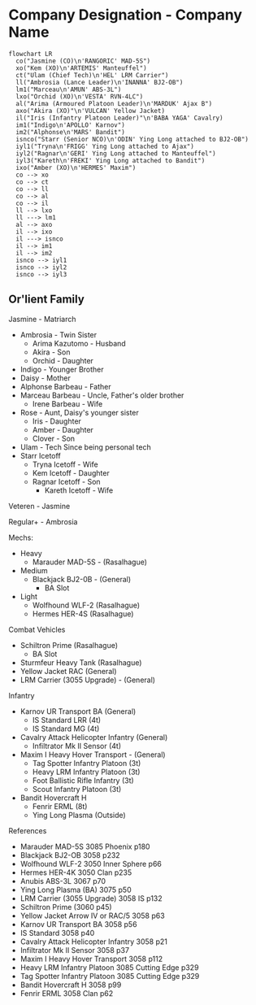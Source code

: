 # Company Designation - Company Name

```mermaid
flowchart LR
  co("Jasmine (CO)\n'RANGORIC' MAD-5S")
  xo("Kem (XO)\n'ARTEMIS' Manteuffel")
  ct("Ulam (Chief Tech)\n'HEL' LRM Carrier")
  ll("Ambrosia (Lance Leader)\n'INANNA' BJ2-OB")
  lm1("Marceau\n'AMUN' ABS-3L")
  lxo("Orchid (XO)\n'VESTA' RVN-4LC")
  al("Arima (Armoured Platoon Leader)\n'MARDUK' Ajax B")
  axo("Akira (XO)"\n'VULCAN' Yellow Jacket)
  il("Iris (Infantry Platoon Leader)"\n'BABA YAGA' Cavalry)
  im1("Indigo\n'APOLLO' Karnov")
  im2("Alphonse\n'MARS' Bandit")
  isnco("Starr (Senior NCO)\n'ODIN' Ying Long attached to BJ2-OB")
  iyl1("Tryna\n'FRIGG' Ying Long attached to Ajax")
  iyl2("Ragnar\n'GERI' Ying Long attached to Manteuffel")
  iyl3("Kareth\n'FREKI' Ying Long attached to Bandit")
  ixo("Amber (XO)\n'HERMES' Maxim")
  co --> xo
  co --> ct
  co --> ll
  co --> al
  co --> il
  ll --> lxo
  ll ---> lm1
  al --> axo
  il --> ixo
  il ---> isnco
  il --> im1
  il --> im2
  isnco --> iyl1
  isnco --> iyl2
  isnco --> iyl3
```

## Or'lient Family

Jasmine - Matriarch

- Ambrosia - Twin Sister
  - Arima Kazutomo - Husband
  - Akira - Son
  - Orchid - Daughter
- Indigo - Younger Brother
- Daisy - Mother
- Alphonse Barbeau - Father
- Marceau Barbeau - Uncle, Father's older brother
  - Irene Barbeau - Wife
- Rose - Aunt, Daisy's younger sister
  - Iris - Daughter
  - Amber - Daughter
  - Clover - Son
- Ulam - Tech Since being personal tech
- Starr Icetoff
  - Tryna Icetoff - Wife
  - Kem Icetoff - Daughter
  - Ragnar Icetoff - Son
    - Kareth Icetoff - Wife

Veteren - Jasmine

Regular+ - Ambrosia

Mechs:

- Heavy
  - Marauder MAD-5S - (Rasalhague)
- Medium
  - Blackjack BJ2-0B - (General)
    - BA Slot
- Light
  - Wolfhound WLF-2 (Rasalhague)
  - Hermes HER-4S (Rasalhague)

Combat Vehicles

- Schiltron Prime (Rasalhague)
  - BA Slot
- Sturmfeur Heavy Tank (Rasalhague)
- Yellow Jacket RAC (General)
- LRM Carrier (3055 Upgrade) - (General)

Infantry

- Karnov UR Transport BA (General)
  - IS Standard LRR (4t)
  - IS Standard MG (4t)
- Cavalry Attack Helicopter Infantry (General)
  - Infiltrator Mk II Sensor (4t)
- Maxim I Heavy Hover Transport - (General)
  - Tag Spotter Infantry Platoon (3t)
  - Heavy LRM Infantry Platoon (3t)
  - Foot Ballistic Rifle Infantry (3t)
  - Scout Infantry Platoon (3t)
- Bandit Hovercraft H
  - Fenrir ERML (8t)
  - Ying Long Plasma (Outside)

References

- Marauder MAD-5S 3085 Phoenix p180
- Blackjack BJ2-OB 3058 p232
- Wolfhound WLF-2 3050 Inner Sphere p66
- Hermes HER-4K 3050 Clan p235
- Anubis ABS-3L 3067 p70
- Ying Long Plasma (BA) 3075 p50
- LRM Carrier (3055 Upgrade) 3058 IS p132
- Schiltron Prime (3060 p45)
- Yellow Jacket Arrow IV or RAC/5 3058 p63
- Karnov UR Transport BA 3058 p56
- IS Standard 3058 p40
- Cavalry Attack Helicopter Infantry 3058 p21
- Infiltrator Mk II Sensor 3058 p37
- Maxim I Heavy Hover Transport 3058 p112
- Heavy LRM Infantry Platoon 3085 Cutting Edge p329
- Tag Spotter Infantry Platoon 3085 Cutting Edge p329
- Bandit Hovercraft H 3058 p99
- Fenrir ERML 3058 Clan p62
